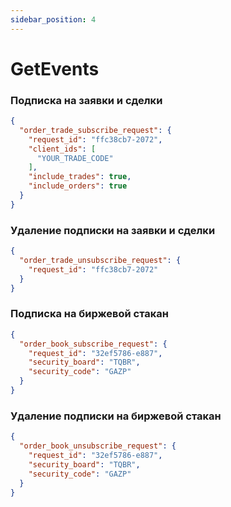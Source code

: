 ```yaml
---
sidebar_position: 4
---
```

# GetEvents

### Подписка на заявки и сделки
```json
{
  "order_trade_subscribe_request": {
    "request_id": "ffc38cb7-2072",
    "client_ids": [
      "YOUR_TRADE_CODE"
    ],
    "include_trades": true,
    "include_orders": true
  }
}
```

### Удаление подписки на заявки и сделки
```json
{
  "order_trade_unsubscribe_request": {
    "request_id": "ffc38cb7-2072"
  }
}
```

### Подписка на биржевой стакан
```json
{
  "order_book_subscribe_request": {
    "request_id": "32ef5786-e887",
    "security_board": "TQBR",
    "security_code": "GAZP"
  }
}
```

### Удаление подписки на биржевой стакан
```json
{
  "order_book_unsubscribe_request": {
    "request_id": "32ef5786-e887",
    "security_board": "TQBR",
    "security_code": "GAZP"
  }
}
```